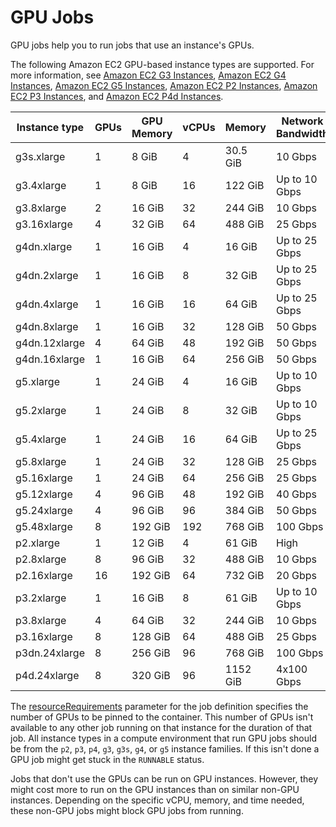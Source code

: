 # GPU Jobs<a name="gpu-jobs"></a>

GPU jobs help you to run jobs that use an instance's GPUs\.

The following Amazon EC2 GPU\-based instance types are supported\. For more information, see [Amazon EC2 G3 Instances](http://aws.amazon.com/ec2/instance-types/g3/), [Amazon EC2 G4 Instances](http://aws.amazon.com/ec2/instance-types/g4/), [Amazon EC2 G5 Instances](http://aws.amazon.com/ec2/instance-types/g5/), [Amazon EC2 P2 Instances](http://aws.amazon.com/ec2/instance-types/p2/), [Amazon EC2 P3 Instances](http://aws.amazon.com/ec2/instance-types/p3/), and [Amazon EC2 P4d Instances](http://aws.amazon.com/ec2/instance-types/p4/)\.


| Instance type | GPUs | GPU Memory | vCPUs | Memory | Network Bandwidth | 
| --- | --- | --- | --- | --- | --- | 
| g3s\.xlarge | 1 | 8 GiB | 4 | 30\.5 GiB | 10 Gbps | 
| g3\.4xlarge | 1 | 8 GiB | 16 | 122 GiB | Up to 10 Gbps | 
| g3\.8xlarge | 2 | 16 GiB | 32 | 244 GiB | 10 Gbps | 
| g3\.16xlarge | 4 | 32 GiB | 64 | 488 GiB | 25 Gbps | 
| g4dn\.xlarge | 1 | 16 GiB | 4 | 16 GiB | Up to 25 Gbps | 
| g4dn\.2xlarge | 1 | 16 GiB | 8 | 32 GiB | Up to 25 Gbps | 
| g4dn\.4xlarge | 1 | 16 GiB | 16 | 64 GiB | Up to 25 Gbps | 
| g4dn\.8xlarge | 1 | 16 GiB | 32 | 128 GiB | 50 Gbps | 
| g4dn\.12xlarge | 4 | 64 GiB | 48 | 192 GiB | 50 Gbps | 
| g4dn\.16xlarge | 1 | 16 GiB | 64 | 256 GiB | 50 Gbps | 
| g5\.xlarge | 1 | 24 GiB | 4 | 16 GiB | Up to 10 Gbps | 
| g5\.2xlarge | 1 | 24 GiB | 8 | 32 GiB | Up to 10 Gbps | 
| g5\.4xlarge | 1 | 24 GiB | 16 | 64 GiB | Up to 25 Gbps | 
| g5\.8xlarge | 1 | 24 GiB | 32 | 128 GiB | 25 Gbps | 
| g5\.16xlarge | 1 | 24 GiB | 64 | 256 GiB | 25 Gbps | 
|  g5\.12xlarge | 4 | 96 GiB | 48 | 192 GiB | 40 Gbps | 
| g5\.24xlarge | 4 | 96 GiB | 96 | 384 GiB | 50 Gbps | 
| g5\.48xlarge | 8 | 192 GiB | 192 | 768 GiB | 100 Gbps | 
| p2\.xlarge | 1 | 12 GiB | 4 | 61 GiB | High | 
| p2\.8xlarge | 8 | 96 GiB | 32 | 488 GiB | 10 Gbps | 
| p2\.16xlarge | 16 | 192 GiB | 64 | 732 GiB | 20 Gbps | 
| p3\.2xlarge | 1 | 16 GiB | 8 | 61 GiB | Up to 10 Gbps | 
| p3\.8xlarge | 4 | 64 GiB | 32 | 244 GiB | 10 Gbps | 
| p3\.16xlarge | 8 | 128 GiB | 64 | 488 GiB | 25 Gbps | 
| p3dn\.24xlarge | 8 | 256 GiB | 96 | 768 GiB | 100 Gbps | 
| p4d\.24xlarge | 8 | 320 GiB | 96 | 1152 GiB | 4x100 Gbps | 

The [resourceRequirements](job_definition_parameters.md#ContainerProperties-resourceRequirements) parameter for the job definition specifies the number of GPUs to be pinned to the container\. This number of GPUs isn't available to any other job running on that instance for the duration of that job\. All instance types in a compute environment that run GPU jobs should be from the `p2`, `p3`, `p4`, `g3`, `g3s`, `g4`, or `g5` instance families\. If this isn't done a GPU job might get stuck in the `RUNNABLE` status\.

Jobs that don't use the GPUs can be run on GPU instances\. However, they might cost more to run on the GPU instances than on similar non\-GPU instances\. Depending on the specific vCPU, memory, and time needed, these non\-GPU jobs might block GPU jobs from running\.